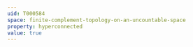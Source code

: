 ```yaml
---
uid: T000584
space: finite-complement-topology-on-an-uncountable-space
property: hyperconnected
value: true
---
```

